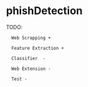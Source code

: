 # phishDetection
TODO:

      Web Scrapping +
      
      Feature Extraction +
      
      Classifier  -
      
      Web Extension -
      
      Test -
     
      

